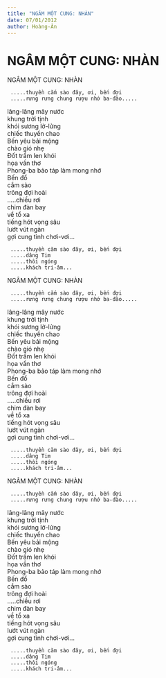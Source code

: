 ```yaml
---
title: "NGÂM MỘT CUNG: NHÀN"
date: 07/01/2012
author: Hoàng-Ân
---
```


# NGÂM MỘT CUNG: NHÀN

NGÂM MỘT CUNG: NHÀN                                          
                                                                                
     .....thuyền cắm sào đây, ơi, bến đợi                         
     .....rưng rưng chung rượu nhớ ba-đào.....                
                                                                                
 lâng-lâng mây nước                                                 
 khung trời tịnh                                                         
 khói sương lờ-lửng                                                   
 chiếc thuyền chao                                                    
 Bến yêu bải mộng                                                   
 chào gió nhẹ                                                          
 Đốt trầm len khói                                                  
 họa vần thơ                                              
 Phong-ba bảo táp
 làm mong nhớ                                     
 Bến đổ                                                 
 cắm sào                                                           
 trông đợi hoài                                                
 .....chiều rơi                                                        
 chim đàn bay                                
 về tổ xa                                                                 
 tiếng hót vọng sâu                                              
 lướt vút ngàn                                                       
 gợi cung tình chơi-vơi...
                     
     .....thuyền căm sào đây, ơi, bến đợi                         
     .....dâng Tim                                                            
     .....thôi ngóng                                                        
     .....khách tri-âm...

NGÂM MỘT CUNG: NHÀN                                          
                                                                                
     .....thuyền cắm sào đây, ơi, bến đợi                         
     .....rưng rưng chung rượu nhớ ba-đào.....                
                                                                                
 lâng-lâng mây nước                                                 
 khung trời tịnh                                                         
 khói sương lờ-lửng                                                   
 chiếc thuyền chao                                                    
 Bến yêu bải mộng                                                   
 chào gió nhẹ                                                          
 Đốt trầm len khói                                                  
 họa vần thơ                                              
 Phong-ba bảo táp
 làm mong nhớ                                     
 Bến đổ                                                 
 cắm sào                                                           
 trông đợi hoài                                                
 .....chiều rơi                                                        
 chim đàn bay                                
 về tổ xa                                                                 
 tiếng hót vọng sâu                                              
 lướt vút ngàn                                                       
 gợi cung tình chơi-vơi...
                     
     .....thuyền căm sào đây, ơi, bến đợi                         
     .....dâng Tim                                                            
     .....thôi ngóng                                                        
     .....khách tri-âm...

NGÂM MỘT CUNG: NHÀN                                          
                                                                                
     .....thuyền cắm sào đây, ơi, bến đợi                         
     .....rưng rưng chung rượu nhớ ba-đào.....                
                                                                                
 lâng-lâng mây nước                                                 
 khung trời tịnh                                                         
 khói sương lờ-lửng                                                   
 chiếc thuyền chao                                                    
 Bến yêu bải mộng                                                   
 chào gió nhẹ                                                          
 Đốt trầm len khói                                                  
 họa vần thơ                                              
 Phong-ba bảo táp
 làm mong nhớ                                     
 Bến đổ                                                 
 cắm sào                                                           
 trông đợi hoài                                                
 .....chiều rơi                                                        
 chim đàn bay                                
 về tổ xa                                                                 
 tiếng hót vọng sâu                                              
 lướt vút ngàn                                                       
 gợi cung tình chơi-vơi...
                     
     .....thuyền căm sào đây, ơi, bến đợi                         
     .....dâng Tim                                                            
     .....thôi ngóng                                                        
     .....khách tri-âm...

